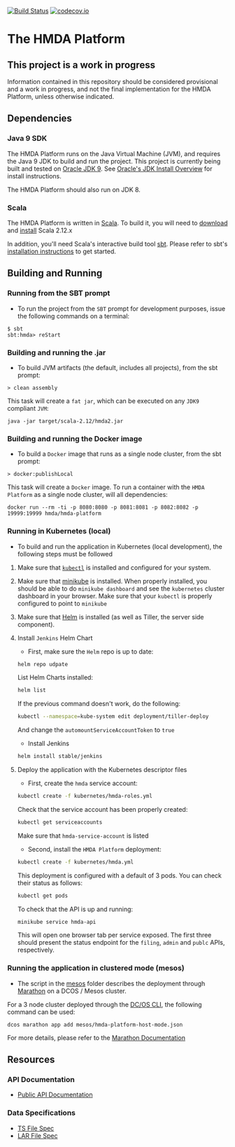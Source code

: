 [![Build Status](https://travis-ci.org/cfpb/hmda-platform.svg?branch=1.x)](https://travis-ci.org/cfpb/hmda-platform) [![codecov.io](https://codecov.io/github/cfpb/hmda-platform/coverage.svg?branch=master)](https://codecov.io/github/cfpb/hmda-platform?branch=master)

# The HMDA Platform

## This project is a work in progress

Information contained in this repository should be considered provisional and a work in progress, and not the final implementation for the HMDA Platform, unless otherwise indicated.


## Dependencies

### Java 9 SDK

The HMDA Platform runs on the Java Virtual Machine (JVM), and requires the Java 9 JDK to build and run the project. This project is currently being built and tested on [Oracle JDK 9](http://www.oracle.com/technetwork/java/javase/downloads/jdk8-downloads-2133151.html). See [Oracle's JDK Install Overview](http://docs.oracle.com/javase/9/docs/technotes/guides/install/install_overview.html) for install instructions.

The HMDA Platform should also run on JDK 8.

### Scala

The HMDA Platform is written in [Scala](http://www.scala-lang.org/). To build it, you will need to [download](http://www.scala-lang.org/download/) and [install](http://www.scala-lang.org/download/install.html) Scala 2.12.x

In addition, you'll need Scala's interactive build tool [sbt](https://www.scala-sbt.org/). Please refer to sbt's [installation instructions](https://www.scala-sbt.org/1.x/docs/Setup.html) to get started.

## Building and Running

### Running from the SBT prompt

* To run the project from the `SBT` prompt for development purposes, issue the following commands on a terminal:

```shell
$ sbt
sbt:hmda> reStart
```


### Building and running the .jar

* To build JVM artifacts (the default, includes all projects), from the sbt prompt:

```shell
> clean assembly
```
This task will create a `fat jar`, which can be executed on any `JDK9` compliant `JVM`:

`java -jar target/scala-2.12/hmda2.jar`

### Building and running the Docker image

* To build a `Docker` image that runs as a single node cluster, from the sbt prompt:

```shell
> docker:publishLocal
```
This task will create a `Docker` image. To run a container with the `HMDA Platform` as a single node cluster, will all dependencies:

`docker run --rm -ti -p 8080:8080 -p 8081:8081 -p 8082:8082 -p 19999:19999 hmda/hmda-platform`

### Running in Kubernetes (local)

* To build and run the application in Kubernetes (local development), the following steps must be followed

1. Make sure that [`kubectl`](https://kubernetes.io/docs/tasks/tools/install-kubectl/) is installed and configured for your system. 

2. Make sure that [minikube](https://kubernetes.io/docs/tasks/tools/install-minikube/) is installed. 
When properly installed, you should be able to do `minikube dashboard` and see the `kubernetes` cluster dashboard in your browser.
Make sure that your `kubectl` is properly configured to point to `minikube`

3. Make sure that [Helm](https://helm.sh/) is installed (as well as Tiller, the server side component).

4. Install `Jenkins` Helm Chart

    * First, make sure the `Helm` repo is up to date:
    
    ```bash
    helm repo udpate
    ```
    
    List Helm Charts installed:
    
    ```bash
    helm list
    ```
    
    If the previous command doesn't work, do the following: 
    
    ```bash
    kubectl --namespace=kube-system edit deployment/tiller-deploy
    ```
    
    And change the `automountServiceAccountToken` to `true`
    
    * Install Jenkins
    
    ```bash
    helm install stable/jenkins
    ```

4. Deploy the application with the Kubernetes descriptor files
    * First, create the `hmda` service account: 
    
    ```bash
    kubectl create -f kubernetes/hmda-roles.yml
    ```
    
    Check that the service account has been properly created:
    
    ```bash
    kubectl get serviceaccounts
    ```
    
    Make sure that `hmda-service-account` is listed
    
    * Second, install the `HMDA Platform` deployment:
    
    ```bash
    kubectl create -f kubernetes/hmda.yml
    ``` 
    
    This deployment is configured with a default of 3 pods. You can check their status as follows:
    
    ```bash
    kubectl get pods
    ```
    
    To check that the API is up and running:
    
    ```bash
    minikube service hmda-api 
    ```
    
    This will open one browser tab per service exposed. The first three should present the status endpoint for the `filing`, `admin` and `publc` APIs, respectively. 
    

### Running the application in clustered mode (mesos)

* The script in the [mesos](../../mesos) folder describes the deployment through [Marathon](https://mesosphere.github.io/marathon/) on a DCOS / Mesos cluster.

For a 3 node cluster deployed through the [DC/OS CLI](https://docs.mesosphere.com/1.10/cli/), the following command can be used:

```shell
dcos marathon app add mesos/hmda-platform-host-mode.json
```

For more details, please refer to the [Marathon Documentation](https://mesosphere.github.io/marathon/)

## Resources

### API Documentation

* [Public API Documentation](api/public-api.md)

### Data Specifications

* [TS File Spec](spec/2018_File_Spec_TS.csv)
* [LAR File Spec](spec/2018_File_Spec_LAR.csv)

